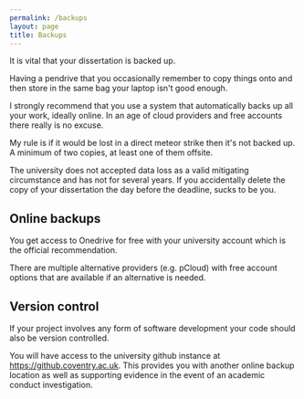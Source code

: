 ```yaml
---
permalink: /backups
layout: page
title: Backups
---
```


It is vital that your dissertation is backed up.

Having a pendrive that you occasionally remember to copy things onto and then store in the same bag your laptop isn't good enough.

I strongly recommend that you use a system that automatically backs up all your work, ideally online. In an age of cloud providers and free accounts there really is no excuse.

My rule is if it would be lost in a direct meteor strike then it's not backed up. 
A minimum of two copies, at least one of them offsite.

The university does not accepted data loss as a valid mitigating circumstance and has not for several years.
If you accidentally delete the copy of your dissertation the day before the deadline, sucks to be you.


## Online backups

You get access to Onedrive for free with your university account which is the official recommendation.

There are multiple alternative providers (e.g. pCloud) with free account options that are available if an alternative is needed.


## Version control

If your project involves any form of software development your code should also be version controlled. 

You will have access to the university github instance at https://github.coventry.ac.uk.
This provides you with another online backup location as well as supporting evidence in the event of an academic conduct investigation.